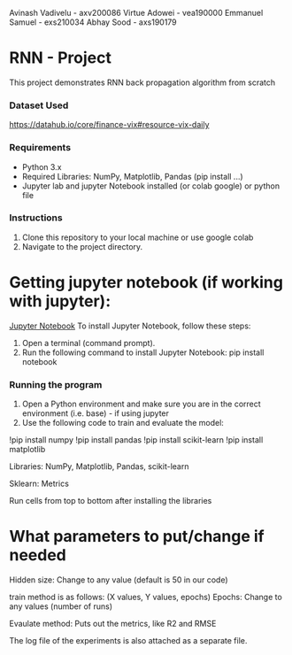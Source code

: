 Avinash Vadivelu - axv200086
Virtue Adowei - vea190000
Emmanuel Samuel - exs210034
Abhay Sood - axs190179

# RNN - Project

This project demonstrates RNN back propagation algorithm from scratch

### Dataset Used

https://datahub.io/core/finance-vix#resource-vix-daily

### Requirements

- Python 3.x
- Required Libraries: NumPy, Matplotlib, Pandas (pip install ...)
- Jupyter lab and jupyter Notebook installed (or colab google) or python file

### Instructions

1. Clone this repository to your local machine or use google colab
2. Navigate to the project directory.

# Getting jupyter notebook (if working with jupyter):

[Jupyter Notebook](https://jupyter.org) To install Jupyter Notebook, follow these steps:

1. Open a terminal (command prompt).
2. Run the following command to install Jupyter Notebook: pip install notebook

### Running the program

1. Open a Python environment and make sure you are in the correct environment (i.e. base) - if using jupyter
2. Use the following code to train and evaluate the model:

!pip install numpy
!pip install pandas
!pip install scikit-learn
!pip install matplotlib

Libraries: NumPy, Matplotlib, Pandas, scikit-learn

Sklearn: Metrics

Run cells from top to bottom after installing the libraries

# What parameters to put/change if needed

Hidden size: Change to any value (default is 50 in our code)

train method is as follows: (X values, Y values, epochs)
Epochs: Change to any values (number of runs)

Evaulate method: Puts out the metrics, like R2 and RMSE

The log file of the experiments is also attached as a separate file.
